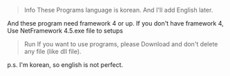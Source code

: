 > Info
These Programs language is korean.
And I'll add English later.

And these program need framework 4 or up.
If you don't have framework 4, Use NetFramework 4.5.exe file to setups
> Run
If you want to use programs, please Download and don't delete any file (like dll file).

p.s. I'm korean, so english is not perfect.